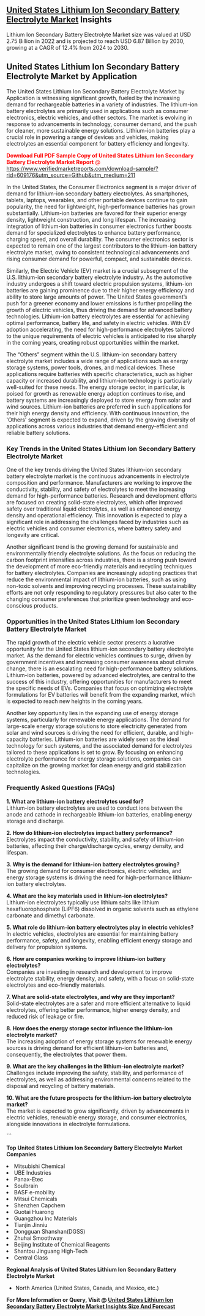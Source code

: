 <h2><a href="https://www.verifiedmarketreports.com/download-sample/?rid=609176&amp;utm_source=Github&amp;utm_medium=211" target="_blank">United States Lithium Ion Secondary Battery Electrolyte Market</a> Insights</h2><p>Lithium Ion Secondary Battery Electrolyte Market size was valued at USD 2.75 Billion in 2022 and is projected to reach USD 6.87 Billion by 2030, growing at a CAGR of 12.4% from 2024 to 2030.</p><p><h2>United States Lithium Ion Secondary Battery Electrolyte Market by Application</h2><p>The United States Lithium Ion Secondary Battery Electrolyte Market by Application is witnessing significant growth, fueled by the increasing demand for rechargeable batteries in a variety of industries. The lithium-ion battery electrolytes are primarily used in applications such as consumer electronics, electric vehicles, and other sectors. The market is evolving in response to advancements in technology, consumer demand, and the push for cleaner, more sustainable energy solutions. Lithium-ion batteries play a crucial role in powering a range of devices and vehicles, making electrolytes an essential component for battery efficiency and longevity.</p><p><p><span class=""><span style="color: #ff0000;"><strong>Download Full PDF Sample Copy of United States Lithium Ion Secondary Battery Electrolyte Market Report</strong> @ </span><a href="https://www.verifiedmarketreports.com/download-sample/?rid=609176&amp;utm_source=Github&amp;utm_medium=211" target="_blank">https://www.verifiedmarketreports.com/download-sample/?rid=609176&amp;utm_source=Github&amp;utm_medium=211</a></span></p></p><p>In the United States, the Consumer Electronics segment is a major driver of demand for lithium-ion secondary battery electrolytes. As smartphones, tablets, laptops, wearables, and other portable devices continue to gain popularity, the need for lightweight, high-performance batteries has grown substantially. Lithium-ion batteries are favored for their superior energy density, lightweight construction, and long lifespan. The increasing integration of lithium-ion batteries in consumer electronics further boosts demand for specialized electrolytes to enhance battery performance, charging speed, and overall durability. The consumer electronics sector is expected to remain one of the largest contributors to the lithium-ion battery electrolyte market, owing to consistent technological advancements and rising consumer demand for powerful, compact, and sustainable devices.</p><p>Similarly, the Electric Vehicle (EV) market is a crucial subsegment of the U.S. lithium-ion secondary battery electrolyte industry. As the automotive industry undergoes a shift toward electric propulsion systems, lithium-ion batteries are gaining prominence due to their higher energy efficiency and ability to store large amounts of power. The United States government’s push for a greener economy and lower emissions is further propelling the growth of electric vehicles, thus driving the demand for advanced battery technologies. Lithium-ion battery electrolytes are essential for achieving optimal performance, battery life, and safety in electric vehicles. With EV adoption accelerating, the need for high-performance electrolytes tailored to the unique requirements of electric vehicles is anticipated to rise sharply in the coming years, creating robust opportunities within the market.</p><p>The “Others” segment within the U.S. lithium-ion secondary battery electrolyte market includes a wide range of applications such as energy storage systems, power tools, drones, and medical devices. These applications require batteries with specific characteristics, such as higher capacity or increased durability, and lithium-ion technology is particularly well-suited for these needs. The energy storage sector, in particular, is poised for growth as renewable energy adoption continues to rise, and battery systems are increasingly deployed to store energy from solar and wind sources. Lithium-ion batteries are preferred in such applications for their high energy density and efficiency. With continuous innovation, the 'Others' segment is expected to expand, driven by the growing diversity of applications across various industries that demand energy-efficient and reliable battery solutions.</p><h3>Key Trends in the United States Lithium Ion Secondary Battery Electrolyte Market</h3><p>One of the key trends driving the United States lithium-ion secondary battery electrolyte market is the continuous advancements in electrolyte composition and performance. Manufacturers are working to improve the conductivity, stability, and safety of electrolytes to meet the increasing demand for high-performance batteries. Research and development efforts are focused on creating solid-state electrolytes, which offer improved safety over traditional liquid electrolytes, as well as enhanced energy density and operational efficiency. This innovation is expected to play a significant role in addressing the challenges faced by industries such as electric vehicles and consumer electronics, where battery safety and longevity are critical.</p><p>Another significant trend is the growing demand for sustainable and environmentally friendly electrolyte solutions. As the focus on reducing the carbon footprint intensifies across industries, there is a strong push toward the development of more eco-friendly materials and recycling techniques for battery electrolytes. Companies are increasingly adopting practices that reduce the environmental impact of lithium-ion batteries, such as using non-toxic solvents and improving recycling processes. These sustainability efforts are not only responding to regulatory pressures but also cater to the changing consumer preferences that prioritize green technology and eco-conscious products.</p><h3>Opportunities in the United States Lithium Ion Secondary Battery Electrolyte Market</h3><p>The rapid growth of the electric vehicle sector presents a lucrative opportunity for the United States lithium-ion secondary battery electrolyte market. As the demand for electric vehicles continues to surge, driven by government incentives and increasing consumer awareness about climate change, there is an escalating need for high-performance battery solutions. Lithium-ion batteries, powered by advanced electrolytes, are central to the success of this industry, offering opportunities for manufacturers to meet the specific needs of EVs. Companies that focus on optimizing electrolyte formulations for EV batteries will benefit from the expanding market, which is expected to reach new heights in the coming years.</p><p>Another key opportunity lies in the expanding use of energy storage systems, particularly for renewable energy applications. The demand for large-scale energy storage solutions to store electricity generated from solar and wind sources is driving the need for efficient, durable, and high-capacity batteries. Lithium-ion batteries are widely seen as the ideal technology for such systems, and the associated demand for electrolytes tailored to these applications is set to grow. By focusing on enhancing electrolyte performance for energy storage solutions, companies can capitalize on the growing market for clean energy and grid stabilization technologies.</p><h3>Frequently Asked Questions (FAQs)</h3><p><b>1. What are lithium-ion battery electrolytes used for?</b><br>Lithium-ion battery electrolytes are used to conduct ions between the anode and cathode in rechargeable lithium-ion batteries, enabling energy storage and discharge.</p><p><b>2. How do lithium-ion electrolytes impact battery performance?</b><br>Electrolytes impact the conductivity, stability, and safety of lithium-ion batteries, affecting their charge/discharge cycles, energy density, and lifespan.</p><p><b>3. Why is the demand for lithium-ion battery electrolytes growing?</b><br>The growing demand for consumer electronics, electric vehicles, and energy storage systems is driving the need for high-performance lithium-ion battery electrolytes.</p><p><b>4. What are the key materials used in lithium-ion electrolytes?</b><br>Lithium-ion electrolytes typically use lithium salts like lithium hexafluorophosphate (LiPF6) dissolved in organic solvents such as ethylene carbonate and dimethyl carbonate.</p><p><b>5. What role do lithium-ion battery electrolytes play in electric vehicles?</b><br>In electric vehicles, electrolytes are essential for maintaining battery performance, safety, and longevity, enabling efficient energy storage and delivery for propulsion systems.</p><p><b>6. How are companies working to improve lithium-ion battery electrolytes?</b><br>Companies are investing in research and development to improve electrolyte stability, energy density, and safety, with a focus on solid-state electrolytes and eco-friendly materials.</p><p><b>7. What are solid-state electrolytes, and why are they important?</b><br>Solid-state electrolytes are a safer and more efficient alternative to liquid electrolytes, offering better performance, higher energy density, and reduced risk of leakage or fire.</p><p><b>8. How does the energy storage sector influence the lithium-ion electrolyte market?</b><br>The increasing adoption of energy storage systems for renewable energy sources is driving demand for efficient lithium-ion batteries and, consequently, the electrolytes that power them.</p><p><b>9. What are the key challenges in the lithium-ion electrolyte market?</b><br>Challenges include improving the safety, stability, and performance of electrolytes, as well as addressing environmental concerns related to the disposal and recycling of battery materials.</p><p><b>10. What are the future prospects for the lithium-ion battery electrolyte market?</b><br>The market is expected to grow significantly, driven by advancements in electric vehicles, renewable energy storage, and consumer electronics, alongside innovations in electrolyte formulations.</p>```</p><p><strong>Top United States Lithium Ion Secondary Battery Electrolyte Market Companies</strong></p><div data-test-id=""><p><li>Mitsubishi Chemical</li><li> UBE Industries</li><li> Panax-Etec</li><li> Soulbrain</li><li> BASF e-mobility</li><li> Mitsui Chemicals</li><li> Shenzhen Capchem</li><li> Guotai Huarong</li><li> Guangzhou Inc Materials</li><li> Tianjin Jinniu</li><li> Dongguan Shanshan(DGSS)</li><li> Zhuhai Smoothway</li><li> Beijing Institute of Chemical Reagents</li><li> Shantou Jinguang High-Tech</li><li> Central Glass</li></p><div><strong>Regional Analysis of&nbsp;United States Lithium Ion Secondary Battery Electrolyte Market</strong></div><ul><li dir="ltr"><p dir="ltr">North America&nbsp;(United States, Canada, and Mexico, etc.)</p></li></ul><p><strong>For More Information or Query, Visit @&nbsp;</strong><strong><a href="https://www.verifiedmarketreports.com/product/lithium-ion-secondary-battery-electrolyte-market/?utm_source=Github&amp;utm_medium=211" target="_blank">United States Lithium Ion Secondary Battery Electrolyte Market Insights Size And Forecast</a></strong></p></div>
